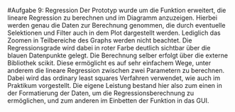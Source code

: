 #Aufgabe 9: Regression
Der Prototyp wurde um die Funktion erweitert, die lineare Regression zu berechnen und im Diagramm anzuzeigen. Hierbei werden genau die Daten zur Berechnung genommen, die durch eventuelle Selektionen und Filter auch in dem Plot dargestellt werden. Lediglich das Zoomen in Teilbereiche des Graphs werden nicht beachtet. Die Regressionsgrade wird dabei in roter Farbe deutlich sichtbar über die blauen Datenpunkte gelegt.
Die Berechnung selber erfolgt über die externe Bibliothek scikit. Diese ermöglicht es auf sehr einfachem Wege, unter anderem die lineare Regression zwischen zwei Parametern zu berechnen. Dabei wird das ordinary least squares Verfahren verwendet, wie auch im Praktikum vorgestellt. Die eigene Leistung bestand hier also zum einen in der Formatierung der Daten, um die Regressionsberechnung zu ermöglichen, und zum anderen im Einbetten der Funktion in das GUI.